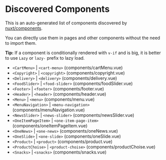 # Discovered Components

This is an auto-generated list of components discovered by [nuxt/components](https://github.com/nuxt/components).

You can directly use them in pages and other components without the need to import them.

**Tip:** If a component is conditionally rendered with `v-if` and is big, it is better to use `Lazy` or `lazy-` prefix to lazy load.

- `<CartMenu>` | `<cart-menu>` (components/cartMenu.vue)
- `<Copyright>` | `<copyright>` (components/copyright.vue)
- `<Delivery>` | `<delivery>` (components/delivery.vue)
- `<FoodSlider>` | `<food-slider>` (components/foodSlider.vue)
- `<Footer>` | `<footer>` (components/footer.vue)
- `<Header>` | `<header>` (components/header.vue)
- `<Menu>` | `<menu>` (components/menu.vue)
- `<MenuNavigation>` | `<menu-navigation>` (components/menuNavigation.vue)
- `<NewsSlider>` | `<news-slider>` (components/newsSlider.vue)
- `<OneItemPageItem>` | `<one-item-page-item>` (components/oneItemPageItem.vue)
- `<OneNews>` | `<one-news>` (components/oneNews.vue)
- `<OneSlide>` | `<one-slide>` (components/oneSlide.vue)
- `<Product>` | `<product>` (components/product.vue)
- `<ProductChoise>` | `<product-choise>` (components/productChoise.vue)
- `<Snacks>` | `<snacks>` (components/snacks.vue)
